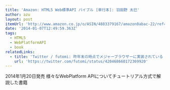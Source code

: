 ```yaml
---
title: 'Amazon: HTML5 Web標準API バイブル [単行本]: 羽田野 太巳'
author: azu
layout: post
itemUrl: 'http://www.amazon.co.jp/o/ASIN/4883379167/amazon0abac-22/ref=nosim'
date: '2014-01-07T12:49:59.363Z'
tags:
  - HTML5
  - WebPlatformAPI
  - book
relatedLinks:
  - title: 'Twitter / futomi: 昨年末の時点でメジャーブラウザーに実装されている W3C A ...'
    url: 'https://twitter.com/futomi/status/420468660172369920'
---
```

2014年1月20日発売
様々なWebPlatform APIについてチュートリアル方式で解説した書籍
